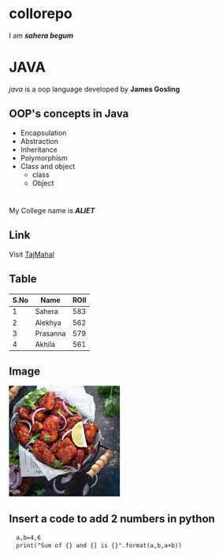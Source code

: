 # collorepo
I am ***sahera begum***
# JAVA
*java* is a oop language developed by **James Gosling**
## OOP's concepts in Java
* Encapsulation
* Abstraction
* Inheritance
* Polymorphism
* Class and object
  * class
  * Object
 #
 My College name is ***ALIET***
 ## Link
 Visit [TajMahal](https://en.wikipedia.org/wiki/Taj_Mahal)
 ## Table
 S.No|Name|ROll
 ----|----|------
 1|Sahera|583
 2|Alekhya|562
 3|Prasanna|579
 4|Akhila|561
 ## Image
 ![alt Foood](chicken_fry.jpg)
## Insert a code to add 2 numbers in python
  
      a,b=4,6
      print("Sum of {} and {] is {}".format(a,b,a+b))
